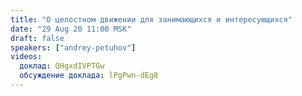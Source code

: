 ```yaml
---
title: "О целостном движении для занимающихся и интересующихся"
date: "29 Aug 20 11:00 MSK"
draft: false
speakers: ["andrey-petuhov"] 
videos:
  доклад: QHgxdIVPTGw 
  обсуждение доклада: lPgPwn-dEg8 
---
```


